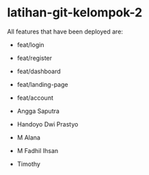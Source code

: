 
# latihan-git-kelompok-2


All features that have been deployed are:
- feat/login
- feat/register
- feat/dashboard
- feat/landing-page
- feat/account

- Angga Saputra
- Handoyo Dwi Prastyo
- M Alana
- M Fadhil Ihsan
- Timothy
